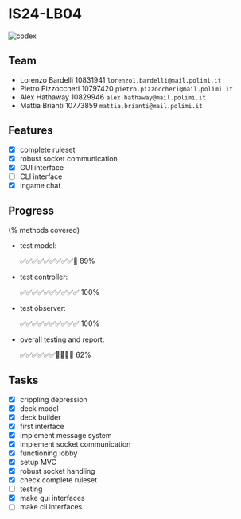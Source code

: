 # IS24-LB04
![codex](src/main/resources/graphics/CODEX_wallpaper_1080.jpg)
## Team
- Lorenzo Bardelli 10831941 `lorenzo1.bardelli@mail.polimi.it`
- Pietro Pizzoccheri 10797420 `pietro.pizzoccheri@mail.polimi.it`
- Alex Hathaway 10829946 `alex.hathaway@mail.polimi.it`
- Mattia Brianti 10773859 `mattia.brianti@mail.polimi.it`

## Features
- [x] complete ruleset 
- [x] robust socket communication 
- [x] GUI interface 
- [ ] CLI interface
- [x] ingame chat 

## Progress
(% methods covered)
- test model:

  ✅✅✅✅✅✅✅✅✅🔲 89% 
- test controller:

  ✅✅✅✅✅✅✅✅✅✅ 100%

- test observer:

  ✅✅✅✅✅✅✅✅✅✅ 100%

- overall testing and report:

  ✅✅✅✅✅✅🔲🔲🔲🔲 62%

## Tasks
- [x] crippling depression
- [x] deck model
- [x] deck builder
- [x] first interface
- [x] implement message system
- [x] implement socket communication
- [x] functioning lobby
- [x] setup MVC
- [x] robust socket handling
- [x] check complete ruleset
- [ ] testing
- [x] make gui interfaces
- [ ] make cli interfaces
